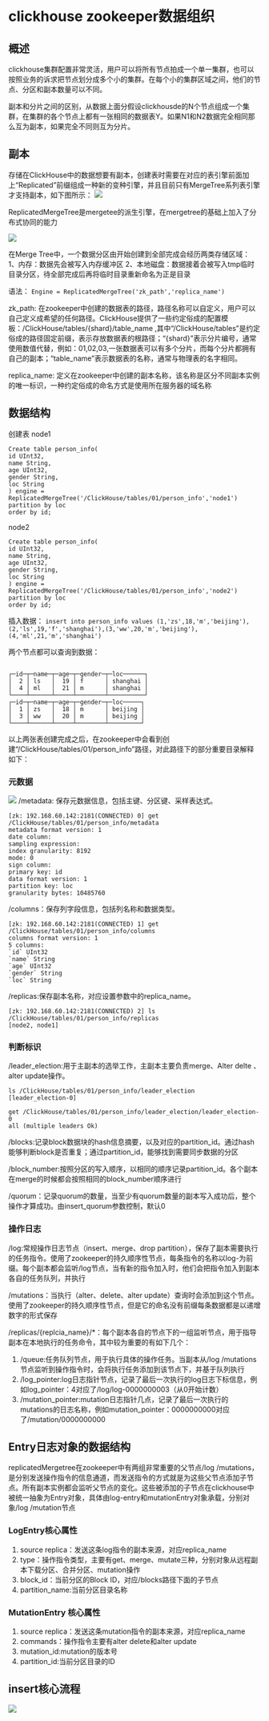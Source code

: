 # clickhouse zookeeper数据组织
## 概述
clickhouse集群配置非常灵活，用户可以将所有节点拍成一个单一集群，也可以按照业务的诉求把节点划分成多个小的集群。在每个小的集群区域之间，他们的节点、分区和副本数量可以不同。

副本和分片之间的区别，从数据上面分假设clickhousde的N个节点组成一个集群，在集群的各个节点上都有一张相同的数据表Y。如果N1和N2数据完全相同那么互为副本，如果完全不同则互为分片。

## 副本
存储在ClickHouse中的数据想要有副本，创建表时需要在对应的表引擎前面加上“Replicated”前缀组成一种新的变种引擎，并且目前只有MergeTree系列表引擎才支持副本，如下图所示：
![](../images/image-10.png)

ReplicatedMergeTree是mergetee的派生引擎，在mergetree的基础上加入了分布式协同的能力

![](../images/image-11.png)

在Merge Tree中，一个数据分区由开始创建到全部完成会经历两类存储区域：
1、内存：数据先会被写入内存缓冲区
2、本地磁盘：数据接着会被写入tmp临时目录分区，待全部完成后再将临时目录重新命名为正是目录

语法：
`Engine = ReplicatedMergeTree('zk_path','replica_name')`

zk_path:
在zookeeper中创建的数据表的路径，路径名称可以自定义，用户可以自己定义成希望的任何路径。ClickHouse提供了一些约定俗成的配置模板：/ClickHouse/tables/{shard}/table_name ,其中“/ClickHouse/tables”是约定俗成的路径固定前缀，表示存放数据表的根路径；“{shard}”表示分片编号，通常使用数值代替，例如：01,02,03,一张数据表可以有多个分片，而每个分片都拥有自己的副本；“table_name”表示数据表的名称，通常与物理表的名字相同。

replica_name:
定义在zookeeper中创建的副本名称，该名称是区分不同副本实例的唯一标识，一种约定俗成的命名方式是使用所在服务器的域名称

## 数据结构
创建表
node1
```
Create table person_info(
id UInt32,
name String,
age UInt32,
gender String,
loc String
) engine = ReplicatedMergeTree('/ClickHouse/tables/01/person_info','node1')
partition by loc
order by id;
```
node2
```
Create table person_info(
id UInt32,
name String,
age UInt32,
gender String,
loc String
) engine = ReplicatedMergeTree('/ClickHouse/tables/01/person_info','node2')
partition by loc
order by id;
```

插入数据：
`insert into person_info values (1,'zs',18,'m','beijing'),(2,'ls',19,'f','shanghai'),(3,'ww',20,'m','beijing'),(4,'ml',21,'m','shanghai')`

两个节点都可以查询到数据：
```

┌─id─┬─name─┬─age─┬─gender─┬─loc──────┐
│  2 │ ls   │  19 │ f      │ shanghai │
│  4 │ ml   │  21 │ m      │ shanghai │
└────┴──────┴─────┴────────┴──────────┘
┌─id─┬─name─┬─age─┬─gender─┬─loc─────┐
│  1 │ zs   │  18 │ m      │ beijing │
│  3 │ ww   │  20 │ m      │ beijing │
└────┴──────┴─────┴────────┴─────────┘
```

以上两张表创建完成之后，在zookeeper中会看到创建“/ClickHouse/tables/01/person_info”路径，对此路径下的部分重要目录解释如下：
### 元数据
![](../images/image-12.png)
/metadata:
保存元数据信息，包括主键、分区键、采样表达式。
```
[zk: 192.168.60.142:2181(CONNECTED) 0] get /ClickHouse/tables/01/person_info/metadata
metadata format version: 1
date column:
sampling expression:
index granularity: 8192
mode: 0
sign column:
primary key: id
data format version: 1
partition key: loc
granularity bytes: 10485760
```
/columns：保存列字段信息，包括列名称和数据类型。
```
[zk: 192.168.60.142:2181(CONNECTED) 1] get /ClickHouse/tables/01/person_info/columns
columns format version: 1
5 columns:
`id` UInt32
`name` String
`age` UInt32
`gender` String
`loc` String
```
/replicas:保存副本名称，对应设置参数中的replica_name。
```
[zk: 192.168.60.142:2181(CONNECTED) 2] ls  /ClickHouse/tables/01/person_info/replicas
[node2, node1]
```
### 判断标识
/leader_election:用于主副本的选举工作，主副本主要负责merge、Alter delte 、alter update操作。
```
ls /ClickHouse/tables/01/person_info/leader_election
[leader_election-0]

get /ClickHouse/tables/01/person_info/leader_election/leader_election-0
all (multiple leaders Ok)

```
/blocks:记录block数据块的hash信息摘要，以及对应的partition_id。通过hash能够判断block是否重复；通过partition_id，能够找到需要同步数据的分区

/block_number:按照分区的写入顺序，以相同的顺序记录partition_id。各个副本在merge的时候都会按照相同的block_number顺序进行

/quorum：记录quorum的数量，当至少有quorum数量的副本写入成功后，整个操作才算成功。由insert_quorum参数控制，默认0

### 操作日志
/log:常规操作日志节点（insert、merge、drop partition），保存了副本需要执行的任务指令。使用了zookeeper的持久顺序性节点，每条指令的名称以log-为前缀。每个副本都会监听/log节点，当有新的指令加入时，他们会把指令加入到副本各自的任务队列，并执行

/mutations：当执行（alter、delete、alter update）查询时会添加到这个节点。使用了zookeeper的持久顺序性节点，但是它的命名没有前缀每条数据都是以递增数字的形式保存

/replicas/{replcia_name}/*：每个副本各自的节点下的一组监听节点，用于指导副本在本地执行的任务命令，其中较为重要的有如下几个：

1. /queue:任务队列节点，用于执行具体的操作任务。当副本从/log /mutations节点监听到操作指令时，会将执行任务添加到该节点下，并基于队列执行
2. /log_pointer:log日志指针节点，记录了最后一次执行的log日志下标信息，例如log_pointer：4对应了/log/log-0000000003（从0开始计数）
3. /mutation_pointer:mutation日志指针几点，记录了最后一次执行的mutations的日志名称，例如mutation_pointer：0000000000对应了/mutation/0000000000

## Entry日志对象的数据结构
replicatedMergetree在zookeeper中有两组非常重要的父节点/log /mutations，是分别发送操作指令的信息通道，而发送指令的方式就是为这些父节点添加子节点。所有副本实例都会监听父节点的变化。这些被添加的子节点在clickhouse中被统一抽象为Entry对象，具体由log-entry和mutationEntry对象承载，分别对象/log /mutation节点
### LogEntry核心属性
1. source replica：发送这条log指令的副本来源，对应replica_name
2. type：操作指令类型，主要有get、merge、mutate三种，分别对象从远程副本下载分区、合并分区、mutation操作
3. block_id：当前分区的Block ID，对应/blocks路径下面的子节点
4. partition_name:当前分区目录名称
### MutationEntry 核心属性
1. source replica：发送这条mutation指令的副本来源，对应replica_name
2. commands：操作指令主要有alter delete和alter update
3. mutation_id:mutation的版本号
4. partition_id:当前分区目录的ID
   
## insert核心流程
![](../images/image-13.png)



